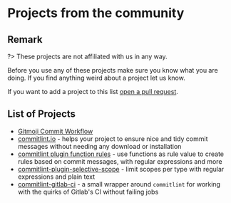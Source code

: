 # Projects from the community

## Remark

?> These projects are not affiliated with us in any way.

Before you use any of these projects make sure you know what you are doing. If you find anything weird about a project let us know.

If you want to add a project to this list [open a pull request](https://github.com/conventional-changelog/commitlint/pulls).

## List of Projects

- [Gitmoji Commit Workflow](https://github.com/arvinxx/gitmoji-commit-workflow)
- [commitlint.io](https://github.com/tomasen/commitlintio) - helps your project to ensure nice and tidy commit messages without needing any download or installation
- [commitlint plugin function rules](https://github.com/vidavidorra/commitlint-plugin-function-rules) - use functions as rule value to create rules based on commit messages, with regular expressions and more
- [commitlint-plugin-selective-scope](https://github.com/ridvanaltun/commitlint-plugin-selective-scope) - limit scopes per type with regular expressions and plain text
- [commitlint-gitlab-ci](https://gitlab.com/dmoonfire/commitlint-gitlab-ci/) - a small wrapper around `commitlint` for working with the quirks of Gitlab's CI without failing jobs
